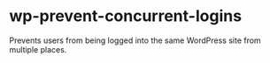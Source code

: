 wp-prevent-concurrent-logins
============================

Prevents users from being logged into the same WordPress site from multiple places.
